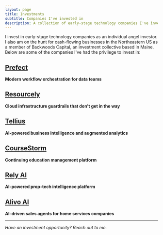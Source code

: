 ```yaml
---
layout: page
title: Investments
subtitle: Companies I've invested in
description: A collection of early-stage technology companies I've invested in as an individual angel investor.
---
```


I invest in early-stage technology companies as an individual angel investor. I also am on the hunt for cash-flowing businesses in the Northeastern US as a member of Backwoods Capital, an investment collective based in Maine. Below are some of the companies I've had the privilege to invest in:

## [Prefect](https://www.prefect.io)
**Modern workflow orchestration for data teams**

## [Resourcely](https://www.resourcely.io) 
**Cloud infrastructure guardrails that don't get in the way**

## [Tellius](https://www.tellius.com)
**AI-powered business intelligence and augmented analytics**

## [CourseStorm](https://www.coursestorm.com)
**Continuing education management platform**

## [Rely AI](https://www.tryrely.ai)
**AI-powered prop-tech intelligence platform**

## [Alivo AI](https://www.alivo.ai)
**AI-driven sales agents for home services companies**

---

*Have an investment opportunity? Reach out to me.*
